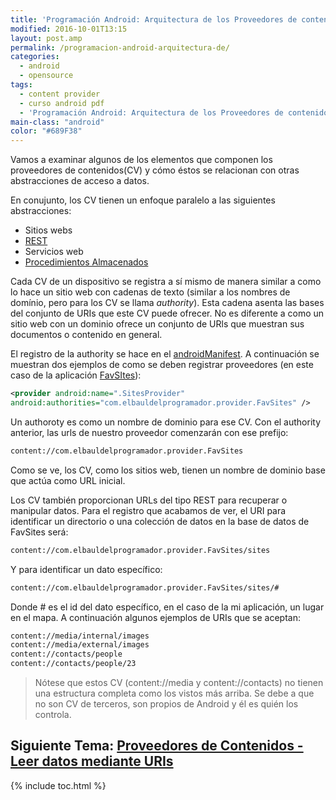 ```yaml
---
title: 'Programación Android: Arquitectura de los Proveedores de contenidos'
modified: 2016-10-01T13:15
layout: post.amp
permalink: /programacion-android-arquitectura-de/
categories:
  - android
  - opensource
tags:
  - content provider
  - curso android pdf
  - 'Programación Android: Arquitectura de los Proveedores de contenidos'
main-class: "android"
color: "#689F38"
---
```


Vamos a examinar algunos de los elementos que componen los proveedores de contenidos(CV) y cómo éstos se relacionan con otras abstracciones de acceso a datos.

En conujunto, los CV tienen un enfoque paralelo a las siguientes abstracciones:

  * Sitios webs
  * [REST][1]
  * Servicios web
  * [Procedimientos Almacenados][2]

Cada CV de un dispositivo se registra a sí mismo de manera similar a como lo hace un sitio web con cadenas de texto (similar a los nombres de domínio, pero para los CV se llama *authority*). Esta cadena asenta las bases del conjunto de URIs que este CV puede ofrecer. No es diferente a como un sitio web con un dominio ofrece un conjunto de URls que muestran sus documentos o contenido en general.

<!--ad-->

El registro de la authority se hace en el [androidManifest][3]. A continuación se muestran dos ejemplos de como se deben registrar proveedores (en este caso de la aplicación [FavSItes][4]):

```xml
<provider android:name=".SitesProvider"
android:authorities="com.elbauldelprogramador.provider.FavSites" />
```

Un authoroty es como un nombre de dominio para ese CV. Con el authority anterior, las urls de nuestro proveedor comenzarán con ese prefijo:

```bash
content://com.elbauldelprogramador.provider.FavSites
```

Como se ve, los CV, como los sitios web, tienen un nombre de dominio base que actúa como URL inicial.

Los CV también proporcionan URLs del tipo REST para recuperar o manipular datos. Para el registro que acabamos de ver, el URI para identificar un directorio o una colección de datos en la base de datos de FavSites será:

```bash
content://com.elbauldelprogramador.provider.FavSites/sites
```

Y para identificar un dato específico:

```bash
content://com.elbauldelprogramador.provider.FavSites/sites/#
```

Donde # es el id del dato específico, en el caso de la mi aplicación, un lugar en el mapa. A continuación algunos ejemplos de URIs que se aceptan:

```bash
content://media/internal/images
content://media/external/images
content://contacts/people
content://contacts/people/23
```

> Nótese que estos CV (content://media y content://contacts) no tienen una estructura completa como los vistos más arriba. Se debe a que no son CV de terceros, son propios de Android y él es quién los controla.

## Siguiente Tema: [Proveedores de Contenidos - Leer datos mediante URIs][5] 

 [1]: https://elbauldelprogramador.com/buenas-practicas-para-el-diseno-de-una-api-restful-pragmatica/
 [2]: https://elbauldelprogramador.com/plsql-procedimientos-y-funciones/
 [3]: https://elbauldelprogramador.com/fundamentos-programacion-android_16/
 [4]: https://elbauldelprogramador.com/prueba-la-aplicacion-favsites-en-tu/
 [5]: https://elbauldelprogramador.com/programacion-android-proveedores-de_28/

{% include toc.html %}
</provider>
